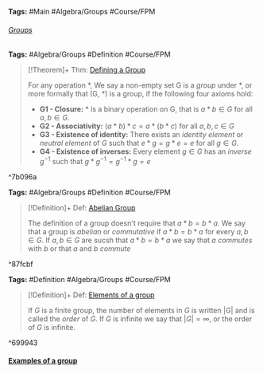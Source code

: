 ---
---

**Tags:** #Main #Algebra/Groups #Course/FPM 

###### [Groups](Groups.md)

**Tags:** #Algebra/Groups #Definition #Course/FPM 

 > 
 > \[!Theorem\]+ Thm: [Defining a Group](../Individuals/Defining%20a%20Group.md)
 > 
 > For any operation $\ast$, We say a non-empty set G is a *group* under $\ast$, or more formally that (G, $\ast$) is a group, if the following four axioms hold:
 > 
 > * **G1 - Closure:** $\ast$ is a binary operation on G, that is $a\ast b \in G$ for all $a,b\in G$.
 > * **G2 - Associativity:** $(a\ast b) \ast c =a\ast(b\ast c)$ for all $a,b,c\in G$
 > * **G3 - Existence of identity:** There exists an *identity element* or *neutral element* of $G$ such that $e\ast g = g\ast e = e$ for all $g\in G$. 
 > * **G4 - Existence of inverses:** Every element $g\in G$ has an *inverse* $g^{-1}$ such that $g\ast g^{-1}=g^{-1}\ast g = e$

^7b096a

**Tags:** #Algebra/Groups #Definition #Course/FPM 

 > 
 > \[!Definition\]+ Def: [Abelian Group](../Individuals/Abelian%20Group.md)
 > 
 > The definition of a group doesn't require that $a\ast b = b\ast a$.
 > We say that a group is *abelian* or *commutative* if $a\ast b = b\ast a$ for every $a,b\in G$. If $a,b\in G$ are sucsh that $a\ast b = b\ast a$ we say that $a$ *commutes* with $b$ or that $a$ and $b$ *commute*

^87fcbf

**Tags:** #Definition #Algebra/Groups #Course/FPM 

 > 
 > \[!Definition\]+ Def: [Elements of a group](../Individuals/Elements%20of%20a%20group.md)
 > 
 > If $G$ is a finite group, the number of elements in $G$ is written $\lvert G \rvert$ and is called the *order* of $G$. If $G$ is infinite we say that $\lvert G \rvert = \infty$, or the order of $G$ is infinite.

^699943

#### [Examples of a group](../Individuals/Examples%20of%20a%20group.md)
